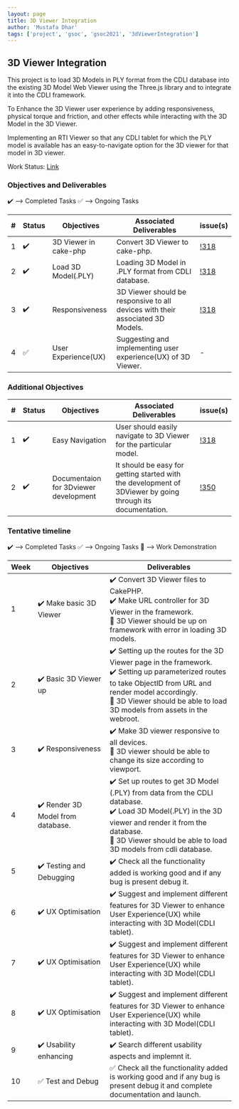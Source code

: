```yaml
---
layout: page
title: 3D Viewer Integration
author: 'Mustafa Dhar'
tags: ['project', 'gsoc', 'gsoc2021', '3dViewerIntegration']
---
```


## 3D Viewer Integration

This project is to load 3D Models in PLY format from the CDLI database into the existing 3D Model Web Viewer using the Three.js library and to integrate it into the CDLI framework. 

To Enhance the 3D Viewer user experience by adding responsiveness, physical torque and friction, and other effects while interacting with the 3D Model in the 3D Viewer.

Implementing an RTI Viewer so that any CDLI tablet for which the PLY model is available has an easy-to-navigate option for the 3D viewer for that model in 3D viewer.  

Work Status: [Link](https://drive.google.com/drive/folders/1zx4uBOB8_9TkFnr3Hd5K0ckeTNb0gwj8)

### Objectives and Deliverables

:heavy_check_mark: --> Completed Tasks  :white_check_mark: --> Ongoing Tasks

| \# | Status  | Objectives                    | Associated Deliverables         | issue(s) |
| --- | --- | ----------------------------- | ---------------------------------------------- | -------- |
| 1 |:heavy_check_mark:|  3D Viewer in cake-php | Convert 3D Viewer to cake-php. | [!318](https://gitlab.com/cdli/framework/-/merge_requests/318) |
| 2 |:heavy_check_mark:|  Load 3D Model(.PLY) | Loading 3D Model in .PLY format from CDLI database. | [!318](https://gitlab.com/cdli/framework/-/merge_requests/318) |
| 3 |:heavy_check_mark:|  Responsiveness | 3D Viewer should be responsive to all devices with their associated 3D Models. | [!318](https://gitlab.com/cdli/framework/-/merge_requests/318) |
| 4 |:white_check_mark:|  User Experience(UX) | Suggesting and implementing user experience(UX) of 3D Viewer. | - |


### Additional Objectives

| \# | Status  | Objectives         | Associated Deliverables                                             | issue(s) |
| --- | --- | ------------------ | ------------------------------------------------------------------- | -------- |
| 1 | :heavy_check_mark: | Easy Navigation  | User should easily navigate to 3D Viewer for the particular model. |    [!318](https://gitlab.com/cdli/framework/-/merge_requests/318)     |
| 2 | :heavy_check_mark: | Documentaion for 3Dviewer development | It should be easy for getting started with the development of 3DViewer by going through its documentation. |    [!350](https://gitlab.com/cdli/framework/-/merge_requests/350)     |


### Tentative timeline

:heavy_check_mark: --> Completed Tasks  :white_check_mark: --> Ongoing Tasks  :raised_hands: --> Work Demonstration

| Week  |Objectives | Deliverables |
|---|---|---|
|1| :heavy_check_mark: Make basic 3D Viewer  |  :heavy_check_mark: Convert 3D Viewer files to CakePHP. <br> :heavy_check_mark: Make URL controller for 3D Viewer in the framework. <br> :raised_hands: 3D Viewer should be up on framework with error in loading 3D models.|
|2| :heavy_check_mark: Basic 3D Viewer up  |  :heavy_check_mark: Setting up the routes for the 3D Viewer page in the framework. <br> :heavy_check_mark: Setting up parameterized routes to take ObjectID from URL and render model accordingly. <br> :raised_hands: 3D Viewer should be able to load 3D models from assets in the webroot. |
|3| :heavy_check_mark: Responsiveness   |  :heavy_check_mark: Make 3D viewer responsive to all devices. <br> :raised_hands: 3D viewer should be able to change its size according to viewport.  |
|4| :heavy_check_mark: Render 3D Model from database.  | :heavy_check_mark: Set up routes to get 3D Model (.PLY) from data from the CDLI database. <br> :heavy_check_mark: Load 3D Model(.PLY) in the 3D viewer and render it from the database. <br> :raised_hands: 3D Viewer should be able to load 3D models from cdli database. |
|5| :heavy_check_mark: Testing and Debugging   |  :heavy_check_mark: Check all the functionality added is working good and if any bug is present debug it. |
|6| :heavy_check_mark: UX Optimisation  |  :heavy_check_mark: Suggest and implement different features for 3D Viewer to enhance User Experience(UX) while interacting with 3D Model(CDLI tablet). |
|7| :heavy_check_mark: UX Optimisation  |  :heavy_check_mark: Suggest and implement different features for 3D Viewer to enhance User Experience(UX) while interacting with 3D Model(CDLI tablet). |
|8| :heavy_check_mark: UX Optimisation  |  :heavy_check_mark: Suggest and implement different features for 3D Viewer to enhance User Experience(UX) while interacting with 3D Model(CDLI tablet). |
|9| :heavy_check_mark: Usability enhancing   |  :heavy_check_mark: Search different usability aspects and implemnt it. |
|10| :white_check_mark: Test and Debug   |  :white_check_mark: Check all the functionality added is working good and if any bug is present debug it and complete documentation and launch. |




